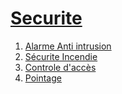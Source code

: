 # [Securite](../readme.md)

1. [Alarme Anti intrusion](alarme/readme.md)
2. [Sécurite Incendie](incendie/readme.md)
3. [Controle d'accès](access/readme.md)
4. [Pointage](pointage)